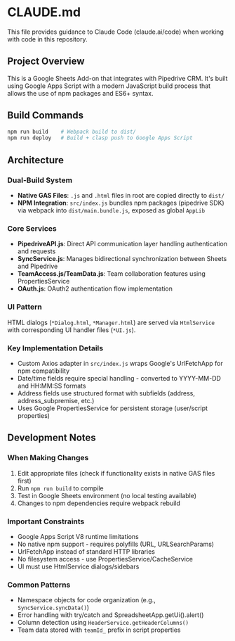 # CLAUDE.md

This file provides guidance to Claude Code (claude.ai/code) when working with code in this repository.

## Project Overview

This is a Google Sheets Add-on that integrates with Pipedrive CRM. It's built using Google Apps Script with a modern JavaScript build process that allows the use of npm packages and ES6+ syntax.

## Build Commands

```bash
npm run build    # Webpack build to dist/
npm run deploy   # Build + clasp push to Google Apps Script
```

## Architecture

### Dual-Build System
- **Native GAS Files**: `.js` and `.html` files in root are copied directly to `dist/`
- **NPM Integration**: `src/index.js` bundles npm packages (pipedrive SDK) via webpack into `dist/main.bundle.js`, exposed as global `AppLib`

### Core Services
- **PipedriveAPI.js**: Direct API communication layer handling authentication and requests
- **SyncService.js**: Manages bidirectional synchronization between Sheets and Pipedrive
- **TeamAccess.js/TeamData.js**: Team collaboration features using PropertiesService
- **OAuth.js**: OAuth2 authentication flow implementation

### UI Pattern
HTML dialogs (`*Dialog.html`, `*Manager.html`) are served via `HtmlService` with corresponding UI handler files (`*UI.js`).

### Key Implementation Details
- Custom Axios adapter in `src/index.js` wraps Google's UrlFetchApp for npm compatibility
- Date/time fields require special handling - converted to YYYY-MM-DD and HH:MM:SS formats
- Address fields use structured format with subfields (address, address_subpremise, etc.)
- Uses Google PropertiesService for persistent storage (user/script properties)

## Development Notes

### When Making Changes
1. Edit appropriate files (check if functionality exists in native GAS files first)
2. Run `npm run build` to compile
3. Test in Google Sheets environment (no local testing available)
4. Changes to npm dependencies require webpack rebuild

### Important Constraints
- Google Apps Script V8 runtime limitations
- No native npm support - requires polyfills (URL, URLSearchParams)
- UrlFetchApp instead of standard HTTP libraries
- No filesystem access - use PropertiesService/CacheService
- UI must use HtmlService dialogs/sidebars

### Common Patterns
- Namespace objects for code organization (e.g., `SyncService.syncData()`)
- Error handling with try/catch and SpreadsheetApp.getUi().alert()
- Column detection using `HeaderService.getHeaderColumns()`
- Team data stored with `teamId_` prefix in script properties